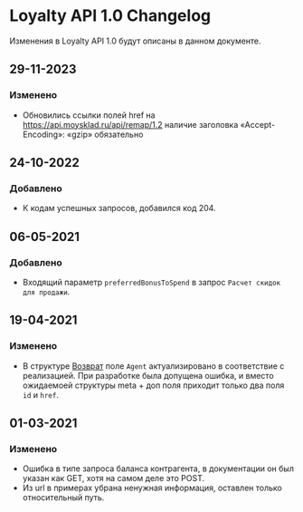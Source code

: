 # Loyalty API 1.0 Changelog
Изменения в Loyalty API 1.0 будут описаны в данном документе.

## 29-11-2023
### Изменено
- Обновились ссылки полей href на  https://api.moysklad.ru/api/remap/1.2 наличие заголовка «Accept-Encoding»: «gzip» обязательно

## 24-10-2022
### Добавлено
- К кодам успешных запросов, добавился код 204.

## 06-05-2021
### Добавлено
 - Входящий параметр `preferredBonusToSpend` в запрос `Расчет скидок для продажи`.

## 19-04-2021
### Изменено
 - В структуре [Возврат](https://dev.moysklad.ru/doc/api/loyalty/1.0/#sozdanie-wozwrata) поле `Agent` актуализировано в соответствие с реализацией. При разработке была допущена ошибка, и вместо ожидаемоей структуры meta + доп поля приходит только два поля `id` и `href`.

## 01-03-2021
### Изменено
 - Ошибка в типе запроса баланса контрагента, в документации он был указан как GET, хотя на самом деле это POST.
 - Из url в примерах убрана ненужная информация, оставлен только относительный путь.
